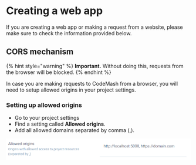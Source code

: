 # Creating a web app

If you are creating a web app or making a request from a website, please make sure to check the information provided below.

## CORS mechanism

{% hint style="warning" %}
**Important.** Without doing this, requests from the browser will be blocked.
{% endhint %}

In case you are making requests to CodeMash from a browser, you will need to setup allowed origins in your project settings.

### Setting up allowed origins

* Go to your project settings
* Find a setting called **Allowed origins**.
* Add all allowed domains separated by comma \(,\).

![Example of CORS origins setup](../.gitbook/assets/cors-allowed-domains.png)


